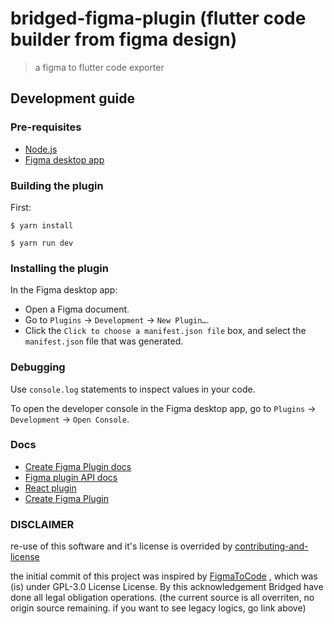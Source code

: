   <meta name="description" content="generate flutter code from figma, with design linting.">
  <meta name="title" content="bridged figma plugin. figma to flutter code exporter">


# bridged-figma-plugin (flutter code builder from figma design)
> a figma to flutter code exporter

## Development guide


### Pre-requisites

- [Node.js](https://nodejs.org/)
- [Figma desktop app](https://figma.com/downloads/)

### Building the plugin

First:

```
$ yarn install
```

```
$ yarn run dev
```

### Installing the plugin

In the Figma desktop app:

- Open a Figma document.
- Go to `Plugins` → `Development` → `New Plugin…`.
- Click the `Click to choose a manifest.json file` box, and select the `manifest.json` file that was generated.

### Debugging

Use `console.log` statements to inspect values in your code.

To open the developer console in the Figma desktop app, go to `Plugins` → `Development` → `Open Console`.

### Docs

- [Create Figma Plugin docs](https://github.com/yuanqing/create-figma-plugin#docs)
- [Figma plugin API docs](https://figma.com/plugin-docs/api/)
- [React plugin](https://www.figma.com/plugin-docs/bundling-react/)
- [Create Figma Plugin](https://github.com/yuanqing/create-figma-plugin)


### DISCLAIMER
re-use of this software and it's license is overrided by [contributing-and-license](https://github.com/bridgedxyz/contributing-and-license)

the initial commit of this project was inspired by [FigmaToCode](https://github.com/bernaferrari/FigmaToCode) , which was (is) under GPL-3.0 License License. By this acknowledgement Bridged have done all legal obligation operations.
(the current source is all overriten, no origin source remaining. if you want to see legacy logics, go link above)